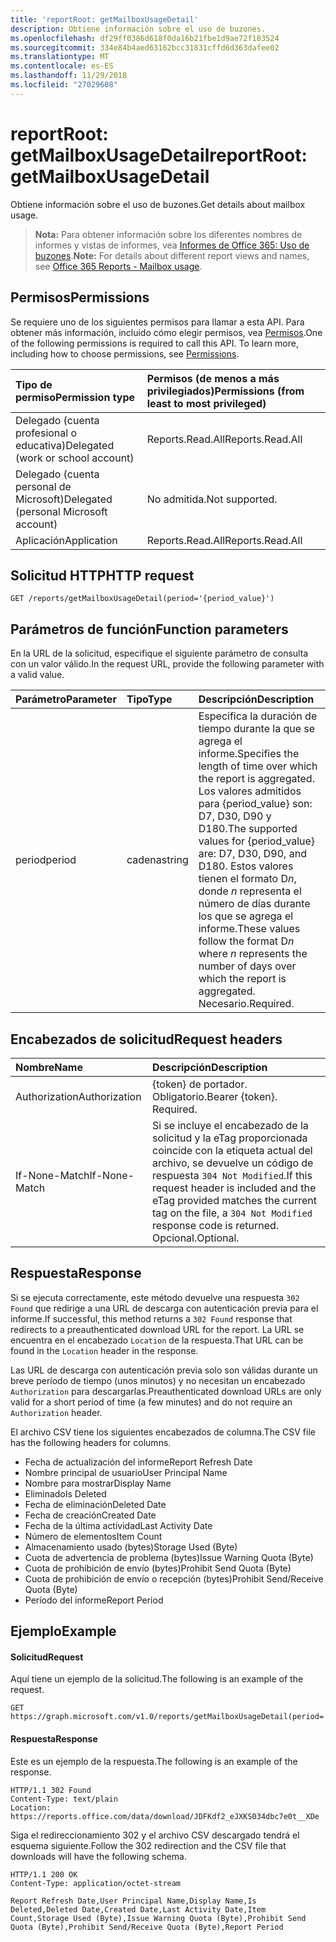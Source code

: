 ```yaml
---
title: 'reportRoot: getMailboxUsageDetail'
description: Obtiene información sobre el uso de buzones.
ms.openlocfilehash: df29ff0386d618f0da16b21fbe1d9ae72f183524
ms.sourcegitcommit: 334e84b4aed63162bcc31831cffd6d363dafee02
ms.translationtype: MT
ms.contentlocale: es-ES
ms.lasthandoff: 11/29/2018
ms.locfileid: "27029608"
---
```

# <a name="reportroot-getmailboxusagedetail"></a><span data-ttu-id="35402-103">reportRoot: getMailboxUsageDetail</span><span class="sxs-lookup"><span data-stu-id="35402-103">reportRoot: getMailboxUsageDetail</span></span>

<span data-ttu-id="35402-104">Obtiene información sobre el uso de buzones.</span><span class="sxs-lookup"><span data-stu-id="35402-104">Get details about mailbox usage.</span></span>

> <span data-ttu-id="35402-105">**Nota:** Para obtener información sobre los diferentes nombres de informes y vistas de informes, vea [Informes de Office 365: Uso de buzones](https://support.office.com/client/Mailbox-usage-beffbe01-ce2d-4614-9ae5-7898868e2729).</span><span class="sxs-lookup"><span data-stu-id="35402-105">**Note:** For details about different report views and names, see [Office 365 Reports - Mailbox usage](https://support.office.com/client/Mailbox-usage-beffbe01-ce2d-4614-9ae5-7898868e2729).</span></span>

## <a name="permissions"></a><span data-ttu-id="35402-106">Permisos</span><span class="sxs-lookup"><span data-stu-id="35402-106">Permissions</span></span>

<span data-ttu-id="35402-p101">Se requiere uno de los siguientes permisos para llamar a esta API. Para obtener más información, incluido cómo elegir permisos, vea [Permisos](/graph/permissions-reference).</span><span class="sxs-lookup"><span data-stu-id="35402-p101">One of the following permissions is required to call this API. To learn more, including how to choose permissions, see [Permissions](/graph/permissions-reference).</span></span>

| <span data-ttu-id="35402-109">Tipo de permiso</span><span class="sxs-lookup"><span data-stu-id="35402-109">Permission type</span></span>                        | <span data-ttu-id="35402-110">Permisos (de menos a más privilegiados)</span><span class="sxs-lookup"><span data-stu-id="35402-110">Permissions (from least to most privileged)</span></span> |
| :------------------------------------- | :--------------------------------------- |
| <span data-ttu-id="35402-111">Delegado (cuenta profesional o educativa)</span><span class="sxs-lookup"><span data-stu-id="35402-111">Delegated (work or school account)</span></span>     | <span data-ttu-id="35402-112">Reports.Read.All</span><span class="sxs-lookup"><span data-stu-id="35402-112">Reports.Read.All</span></span>                         |
| <span data-ttu-id="35402-113">Delegado (cuenta personal de Microsoft)</span><span class="sxs-lookup"><span data-stu-id="35402-113">Delegated (personal Microsoft account)</span></span> | <span data-ttu-id="35402-114">No admitida.</span><span class="sxs-lookup"><span data-stu-id="35402-114">Not supported.</span></span>                           |
| <span data-ttu-id="35402-115">Aplicación</span><span class="sxs-lookup"><span data-stu-id="35402-115">Application</span></span>                            | <span data-ttu-id="35402-116">Reports.Read.All</span><span class="sxs-lookup"><span data-stu-id="35402-116">Reports.Read.All</span></span>                         |

## <a name="http-request"></a><span data-ttu-id="35402-117">Solicitud HTTP</span><span class="sxs-lookup"><span data-stu-id="35402-117">HTTP request</span></span>

<!-- { "blockType": "ignored" } --> 

```http
GET /reports/getMailboxUsageDetail(period='{period_value}')
```

## <a name="function-parameters"></a><span data-ttu-id="35402-118">Parámetros de función</span><span class="sxs-lookup"><span data-stu-id="35402-118">Function parameters</span></span>

<span data-ttu-id="35402-119">En la URL de la solicitud, especifique el siguiente parámetro de consulta con un valor válido.</span><span class="sxs-lookup"><span data-stu-id="35402-119">In the request URL, provide the following parameter with a valid value.</span></span>

| <span data-ttu-id="35402-120">Parámetro</span><span class="sxs-lookup"><span data-stu-id="35402-120">Parameter</span></span> | <span data-ttu-id="35402-121">Tipo</span><span class="sxs-lookup"><span data-stu-id="35402-121">Type</span></span>   | <span data-ttu-id="35402-122">Descripción</span><span class="sxs-lookup"><span data-stu-id="35402-122">Description</span></span>                              |
| :-------- | :----- | :--------------------------------------- |
| <span data-ttu-id="35402-123">period</span><span class="sxs-lookup"><span data-stu-id="35402-123">period</span></span>    | <span data-ttu-id="35402-124">cadena</span><span class="sxs-lookup"><span data-stu-id="35402-124">string</span></span> | <span data-ttu-id="35402-125">Especifica la duración de tiempo durante la que se agrega el informe.</span><span class="sxs-lookup"><span data-stu-id="35402-125">Specifies the length of time over which the report is aggregated.</span></span> <span data-ttu-id="35402-126">Los valores admitidos para {period_value} son: D7, D30, D90 y D180.</span><span class="sxs-lookup"><span data-stu-id="35402-126">The supported values for {period_value} are: D7, D30, D90, and D180.</span></span> <span data-ttu-id="35402-127">Estos valores tienen el formato D*n*, donde *n* representa el número de días durante los que se agrega el informe.</span><span class="sxs-lookup"><span data-stu-id="35402-127">These values follow the format D*n* where *n* represents the number of days over which the report is aggregated.</span></span> <span data-ttu-id="35402-128">Necesario.</span><span class="sxs-lookup"><span data-stu-id="35402-128">Required.</span></span> |

## <a name="request-headers"></a><span data-ttu-id="35402-129">Encabezados de solicitud</span><span class="sxs-lookup"><span data-stu-id="35402-129">Request headers</span></span>

| <span data-ttu-id="35402-130">Nombre</span><span class="sxs-lookup"><span data-stu-id="35402-130">Name</span></span>          | <span data-ttu-id="35402-131">Descripción</span><span class="sxs-lookup"><span data-stu-id="35402-131">Description</span></span>                              |
| :------------ | :--------------------------------------- |
| <span data-ttu-id="35402-132">Authorization</span><span class="sxs-lookup"><span data-stu-id="35402-132">Authorization</span></span> | <span data-ttu-id="35402-p103">{token} de portador. Obligatorio.</span><span class="sxs-lookup"><span data-stu-id="35402-p103">Bearer {token}. Required.</span></span>                |
| <span data-ttu-id="35402-135">If-None-Match</span><span class="sxs-lookup"><span data-stu-id="35402-135">If-None-Match</span></span> | <span data-ttu-id="35402-136">Si se incluye el encabezado de la solicitud y la eTag proporcionada coincide con la etiqueta actual del archivo, se devuelve un código de respuesta `304 Not Modified`.</span><span class="sxs-lookup"><span data-stu-id="35402-136">If this request header is included and the eTag provided matches the current tag on the file, a `304 Not Modified` response code is returned.</span></span> <span data-ttu-id="35402-137">Opcional.</span><span class="sxs-lookup"><span data-stu-id="35402-137">Optional.</span></span> |

## <a name="response"></a><span data-ttu-id="35402-138">Respuesta</span><span class="sxs-lookup"><span data-stu-id="35402-138">Response</span></span>

<span data-ttu-id="35402-139">Si se ejecuta correctamente, este método devuelve una respuesta `302 Found` que redirige a una URL de descarga con autenticación previa para el informe.</span><span class="sxs-lookup"><span data-stu-id="35402-139">If successful, this method returns a `302 Found` response that redirects to a preauthenticated download URL for the report.</span></span> <span data-ttu-id="35402-140">La URL se encuentra en el encabezado `Location` de la respuesta.</span><span class="sxs-lookup"><span data-stu-id="35402-140">That URL can be found in the `Location` header in the response.</span></span>

<span data-ttu-id="35402-141">Las URL de descarga con autenticación previa solo son válidas durante un breve período de tiempo (unos minutos) y no necesitan un encabezado `Authorization` para descargarlas.</span><span class="sxs-lookup"><span data-stu-id="35402-141">Preauthenticated download URLs are only valid for a short period of time (a few minutes) and do not require an `Authorization` header.</span></span>

<span data-ttu-id="35402-142">El archivo CSV tiene los siguientes encabezados de columna.</span><span class="sxs-lookup"><span data-stu-id="35402-142">The CSV file has the following headers for columns.</span></span>

- <span data-ttu-id="35402-143">Fecha de actualización del informe</span><span class="sxs-lookup"><span data-stu-id="35402-143">Report Refresh Date</span></span>
- <span data-ttu-id="35402-144">Nombre principal de usuario</span><span class="sxs-lookup"><span data-stu-id="35402-144">User Principal Name</span></span>
- <span data-ttu-id="35402-145">Nombre para mostrar</span><span class="sxs-lookup"><span data-stu-id="35402-145">Display Name</span></span>
- <span data-ttu-id="35402-146">Eliminado</span><span class="sxs-lookup"><span data-stu-id="35402-146">Is Deleted</span></span>
- <span data-ttu-id="35402-147">Fecha de eliminación</span><span class="sxs-lookup"><span data-stu-id="35402-147">Deleted Date</span></span>
- <span data-ttu-id="35402-148">Fecha de creación</span><span class="sxs-lookup"><span data-stu-id="35402-148">Created Date</span></span>
- <span data-ttu-id="35402-149">Fecha de la última actividad</span><span class="sxs-lookup"><span data-stu-id="35402-149">Last Activity Date</span></span>
- <span data-ttu-id="35402-150">Número de elementos</span><span class="sxs-lookup"><span data-stu-id="35402-150">Item Count</span></span>
- <span data-ttu-id="35402-151">Almacenamiento usado (bytes)</span><span class="sxs-lookup"><span data-stu-id="35402-151">Storage Used (Byte)</span></span>
- <span data-ttu-id="35402-152">Cuota de advertencia de problema (bytes)</span><span class="sxs-lookup"><span data-stu-id="35402-152">Issue Warning Quota (Byte)</span></span>
- <span data-ttu-id="35402-153">Cuota de prohibición de envío (bytes)</span><span class="sxs-lookup"><span data-stu-id="35402-153">Prohibit Send Quota (Byte)</span></span>
- <span data-ttu-id="35402-154">Cuota de prohibición de envío o recepción (bytes)</span><span class="sxs-lookup"><span data-stu-id="35402-154">Prohibit Send/Receive Quota (Byte)</span></span>
- <span data-ttu-id="35402-155">Período del informe</span><span class="sxs-lookup"><span data-stu-id="35402-155">Report Period</span></span>

## <a name="example"></a><span data-ttu-id="35402-156">Ejemplo</span><span class="sxs-lookup"><span data-stu-id="35402-156">Example</span></span>

#### <a name="request"></a><span data-ttu-id="35402-157">Solicitud</span><span class="sxs-lookup"><span data-stu-id="35402-157">Request</span></span>

<span data-ttu-id="35402-158">Aquí tiene un ejemplo de la solicitud.</span><span class="sxs-lookup"><span data-stu-id="35402-158">The following is an example of the request.</span></span>

<!--{
  "blockType": "request",
  "isComposable": true,
  "name": "reportroot_getmailboxusageuserdetail"
}-->

```http
GET https://graph.microsoft.com/v1.0/reports/getMailboxUsageDetail(period='D7')
```

#### <a name="response"></a><span data-ttu-id="35402-159">Respuesta</span><span class="sxs-lookup"><span data-stu-id="35402-159">Response</span></span>

<span data-ttu-id="35402-160">Este es un ejemplo de la respuesta.</span><span class="sxs-lookup"><span data-stu-id="35402-160">The following is an example of the response.</span></span>

<!-- {
  "blockType": "response",
  "truncated": true,
  "@odata.type": "microsoft.graph.report"
} -->

```http
HTTP/1.1 302 Found
Content-Type: text/plain
Location: https://reports.office.com/data/download/JDFKdf2_eJXKS034dbc7e0t__XDe
```

<span data-ttu-id="35402-161">Siga el redireccionamiento 302 y el archivo CSV descargado tendrá el esquema siguiente.</span><span class="sxs-lookup"><span data-stu-id="35402-161">Follow the 302 redirection and the CSV file that downloads will have the following schema.</span></span>

<!-- { "blockType": "ignored" } --> 

```http
HTTP/1.1 200 OK
Content-Type: application/octet-stream

Report Refresh Date,User Principal Name,Display Name,Is Deleted,Deleted Date,Created Date,Last Activity Date,Item Count,Storage Used (Byte),Issue Warning Quota (Byte),Prohibit Send Quota (Byte),Prohibit Send/Receive Quota (Byte),Report Period
```
